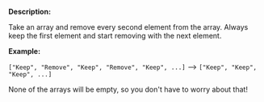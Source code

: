 **Description:**

Take an array and remove every second element from the array. Always keep the first element and start removing with the next element.

**Example:**

`["Keep", "Remove", "Keep", "Remove", "Keep", ...]` --> `["Keep", "Keep", "Keep", ...]`

None of the arrays will be empty, so you don't have to worry about that!
